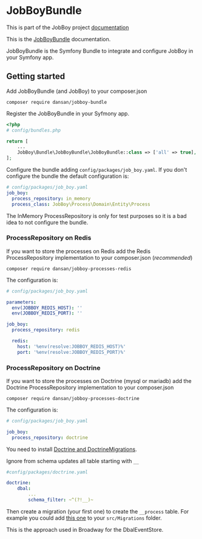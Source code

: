 # JobBoyBundle

This is part of the JobBoy project [documentation](../README.md)

This is the [JobBoyBundle](https://github.com/danielsan80/jobboy-bundle) documentation.

JobBoyBundle is the Symfony Bundle to integrate and configure JobBoy in your Symfony app.

## Getting started

Add JobBoyBundle (and JobBoy) to your composer.json

```
composer require dansan/jobboy-bundle
```

Register the JobBoyBundle in your Syfmony app.

```php
<?php
# config/bundles.php

return [
    ...
    JobBoy\Bundle\JobBoyBundle\JobBoyBundle::class => ['all' => true],
];
```

Configure the bundle adding `config/packages/job_boy.yaml`. If you don't configure the bundle
 the default configuration is:

```yaml
# config/packages/job_boy.yaml
job_boy:
  process_repository: in_memory
  process_class: JobBoy\Process\Domain\Entity\Process
```

The InMemory ProcessRepository is only for test purposes so it is a bad idea to not configure the
bundle.



### ProcessRepository on Redis

If you want to store the processes on Redis add the Redis ProcessRepository implementation to your composer.json
(*recommended*)

```
composer require dansan/jobboy-processes-redis
```

The configuration is:

```yaml
# config/packages/job_boy.yaml

parameters:
  env(JOBBOY_REDIS_HOST): ''
  env(JOBBOY_REDIS_PORT): ''

job_boy:
  process_repository: redis

  redis:
    host: '%env(resolve:JOBBOY_REDIS_HOST)%'
    port: '%env(resolve:JOBBOY_REDIS_PORT)%'
```

### ProcessRepository on Doctrine

If you want to store the processes on Doctrine (mysql or mariadb) add the Doctrine ProcessRepository implementation to your composer.json

```
composer require dansan/jobboy-processes-doctrine
```

The configuration is:

```yaml
# config/packages/job_boy.yaml

job_boy:
  process_repository: doctrine
```

You need to install [Doctrine and DoctrineMigrations](https://symfony.com/doc/current/doctrine.html).


Ignore from schema updates all table starting with `__`

```yaml
#config/packages/doctrine.yaml

doctrine:
    dbal:
        ...
        schema_filter: ~^(?!__)~

```

Then create a migration (your first one) to create the `__process` table.
For example you could add [this one](./jobboy-bundle/php/Version00000000000000.php) to your `src/Migrations` folder.

This is the approach used in Broadway for the DbalEventStore.
